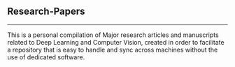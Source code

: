 ## Research-Papers
------------------

This is a personal compilation of Major research articles and manuscripts 
related to Deep Learning and Computer Vision, created in order to facilitate 
a repository that is easy to handle and sync across machines without the use of
dedicated software.
